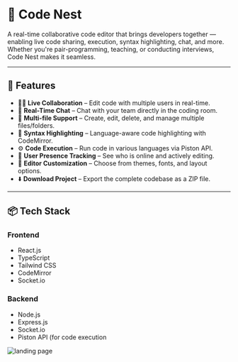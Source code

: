 # 🚀 Code Nest

A real-time collaborative code editor that brings developers together — enabling live code sharing, execution, syntax highlighting, chat, and more. Whether you're pair-programming, teaching, or conducting interviews, Code Nest makes it seamless.

---

## 🔧 Features

- 🧑‍💻 **Live Collaboration** – Edit code with multiple users in real-time.
- 💬 **Real-Time Chat** – Chat with your team directly in the coding room.
- 📁 **Multi-file Support** – Create, edit, delete, and manage multiple files/folders.
- 🎨 **Syntax Highlighting** – Language-aware code highlighting with CodeMirror.
- ⚙️ **Code Execution** – Run code in various languages via Piston API.
- 👥 **User Presence Tracking** – See who is online and actively editing.
- 🎨 **Editor Customization** – Choose from themes, fonts, and layout options.
- ⬇️ **Download Project** – Export the complete codebase as a ZIP file.

---

## 📦 Tech Stack

### Frontend
- React.js
- TypeScript
- Tailwind CSS
- CodeMirror
- Socket.io

### Backend
- Node.js
- Express.js
- Socket.io
- Piston API (for code execution

![landing page ](https://github.com/user-attachments/assets/65b7b185-c926-4b13-a2f1-6504d1b6ced2)

